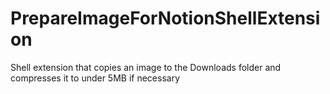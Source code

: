 # PrepareImageForNotionShellExtension
Shell extension that copies an image to the Downloads folder and compresses it to under 5MB if necessary

